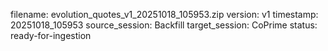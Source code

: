 filename: evolution_quotes_v1_20251018_105953.zip
version: v1
timestamp: 20251018_105953
source_session: Backfill
target_session: CoPrime
status: ready-for-ingestion
